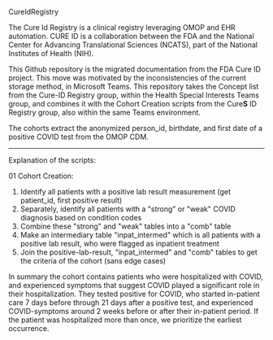 CureIdRegistry

The Cure Id Registry is a clinical registry leveraging OMOP and EHR automation.  CURE ID is a collaboration between the FDA and the National Center for Advancing Translational Sciences (NCATS), part of the National Institutes of Health (NIH).

This Github repository is the migrated documentation from the FDA Cure ID project. This move was motivated by the inconsistencies of the current storage method, in Microsoft Teams. This repository takes the Concept list from the Cure-ID Registry group, within the Health Special Interests Teams group, and combines it with the Cohort Creation scripts from the Cure**S** ID Registry group, also within the same Teams environment. 

The cohorts extract the anonymized person_id, birthdate, and first date of a positive COVID test from the OMOP CDM. 

--------------------------------------------------------------------------------------------------

Explanation of the scripts:

01 Cohort Creation: 
1. Identify all patients with a positive lab result measurement (get patient_id, first positive result)
2. Separately, identify all patients with a "strong" or "weak" COVID diagnosis based on condition codes
3. Combine these "strong" and "weak" tables into a "comb" table
4. Make an intermediary table "inpat_intermed" which is all patients with a positive lab result, who were flagged as inpatient treatment
5. Join the positive-lab-result, "inpat_intermed" and "comb" tables to get the criteria of the cohort (sans edge cases)

In summary the cohort contains patients who were hospitalized with COVID, and experienced symptoms that suggest COVID played a significant role in their hospitalization. They tested positive for COVID,  who started in-patient care 7 days before through 21 days after a positive test, and experienced COVID-symptoms around 2 weeks before or after their in-patient period. If the patient was hospitalized more than once, we prioritize the earliest occurrence. 
